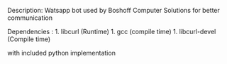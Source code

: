 Description:
Watsapp bot used by Boshoff Computer Solutions for better communication

Dependencies :
    1. libcurl (Runtime)
    1. gcc (compile time)
    1. libcurl-devel (Compile time)

with included python implementation
